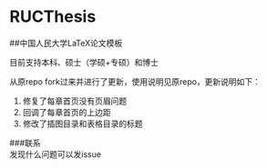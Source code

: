 # RUCThesis  
##中国人民大学LaTeX论文模板

目前支持本科、硕士（学硕+专硕）和博士

从原repo fork过来并进行了更新，使用说明见原repo，更新说明如下：
1. 修复了每章首页没有页眉问题
2. 回调了每章首页的上边距
3. 修改了插图目录和表格目录的标题

###联系  
发现什么问题可以发issue
